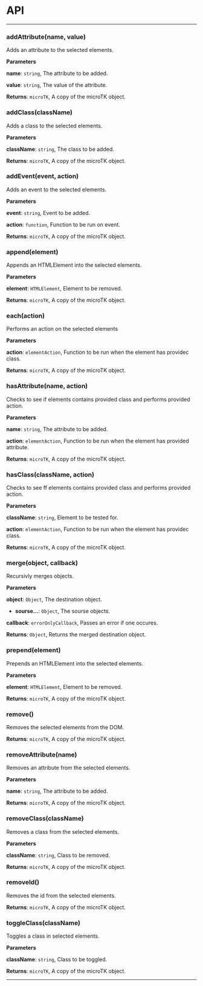 # API

* * *

### addAttribute(name, value) 

Adds an attribute to the selected elements.

**Parameters**

**name**: `string`, The attribute to be added.

**value**: `string`, The value of the attribute.

**Returns**: `microTK`, A copy of the microTK object.


### addClass(className) 

Adds a class to the selected elements.

**Parameters**

**className**: `string`, The class to be added.

**Returns**: `microTK`, A copy of the microTK object.


### addEvent(event, action) 

Adds an event to the selected elements.

**Parameters**

**event**: `string`, Event to be added.

**action**: `function`, Function to be run on event.

**Returns**: `microTK`, A copy of the microTK object.


### append(element) 

Appends an HTMLElement into the selected elements.

**Parameters**

**element**: `HTMLElement`, Element to be removed.

**Returns**: `microTK`, A copy of the microTK object.


### each(action) 

Performs an action on the selected elements

**Parameters**

**action**: `elementAction`, Function to be run when the element has providec class.

**Returns**: `microTK`, A copy of the microTK object.


### hasAttribute(name, action) 

Checks to see if elements contains provided class and performs provided action.

**Parameters**

**name**: `string`, The attribute to be added.

**action**: `elementAction`, Function to be run when the element has provided attribute.

**Returns**: `microTK`, A copy of the microTK object.


### hasClass(className, action) 

Checks to see ff elements contains provided class and performs provided action.

**Parameters**

**className**: `string`, Element to be tested for.

**action**: `elementAction`, Function to be run when the element has providec class.

**Returns**: `microTK`, A copy of the microTK object.


### merge(object, callback) 

Recursivly merges objects.

**Parameters**

**object**: `Object`, The destination object.

 - **sourse...**: `Object`, The sourse objects.

**callback**: `errorOnlyCallback`, Passes an error if one occures.

**Returns**: `Object`, Returns the merged destination object.


### prepend(element) 

Prepends an HTMLElement into the selected elements.

**Parameters**

**element**: `HTMLElement`, Element to be removed.

**Returns**: `microTK`, A copy of the microTK object.


### remove() 

Removes the selected elements from the DOM.

**Returns**: `microTK`, A copy of the microTK object.


### removeAttribute(name) 

Removes an attribute from the selected elements.

**Parameters**

**name**: `string`, The attribute to be added.

**Returns**: `microTK`, A copy of the microTK object.


### removeClass(className) 

Removes a class from the selected elements.

**Parameters**

**className**: `string`, Class to be removed.

**Returns**: `microTK`, A copy of the microTK object.


### removeId() 

Removes the id from the selected elements.

**Returns**: `microTK`, A copy of the microTK object.


### toggleClass(className) 

Toggles a class in selected elements.

**Parameters**

**className**: `string`, Class to be toggled.

**Returns**: `microTK`, A copy of the microTK object.



* * *










